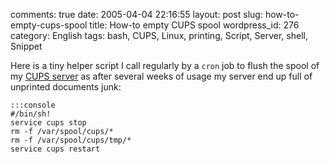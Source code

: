 comments: true
date: 2005-04-04 22:16:55
layout: post
slug: how-to-empty-cups-spool
title: How-to empty CUPS spool
wordpress_id: 276
category: English
tags: bash, CUPS, Linux, printing, Script, Server, shell, Snippet

Here is a tiny helper script I call regularly by a `cron` job to flush the spool of my [CUPS server](http://en.wikipedia.org/wiki/Common_Unix_Printing_System) as after several weeks of usage my server end up full of unprinted documents junk:


    :::console
    #/bin/sh!
    service cups stop
    rm -f /var/spool/cups/*
    rm -f /var/spool/cups/tmp/*
    service cups restart

